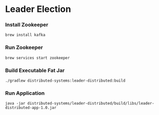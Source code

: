 # Leader Election

### Install Zookeeper

``` 
brew install kafka
```

### Run Zookeeper

```
brew services start zookeeper
```

### Build Executable Fat Jar

```
./gradlew distributed-systems:leader-distributed:build
```

### Run Application

```
java -jar distributed-systems/leader-distributed/build/libs/leader-distributed-app-1.0.jar
```

